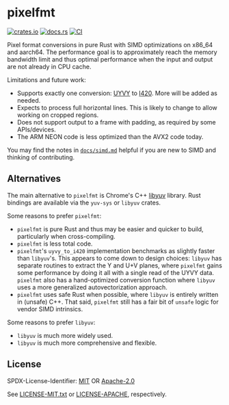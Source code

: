 # pixelfmt

[![crates.io](https://img.shields.io/crates/v/pixelfmt.svg)](https://crates.io/crates/pixelfmt)
[![docs.rs](https://img.shields.io/docsrs/pixelfmt)](https://docs.rs/pixelfmt)
[![CI](https://img.shields.io/github/actions/workflow/status/infiniteathlete/pixelfmt/push.yml?branch=main)](https://github.com/infiniteathlete/pixelfmt/actions/workflows/push.yml)

Pixel format conversions in pure Rust with SIMD optimizations on x86\_64 and
aarch64. The performance goal is to approximately reach the memory bandwidth
limit and thus optimal performance when the input and output are not already
in CPU cache.

Limitations and future work:

*   Supports exactly one conversion:
    [UYVY](https://fourcc.org/pixel-format/yuv-uyvy/) to
    [I420](https://fourcc.org/pixel-format/yuv-i420/).
    More will be added as needed.
*   Expects to process full horizontal lines. This is likely to
    change to allow working on cropped regions.
*   Does not support output to a frame with padding, as required by some
    APIs/devices.
*   The ARM NEON code is less optimized than the AVX2 code today.

You may find the notes in [`docs/simd.md`](docs/simd.md) helpful if you are new
to SIMD and thinking of contributing.

## Alternatives

The main alternative to `pixelfmt` is Chrome's C++
[libyuv](https://chromium.googlesource.com/libyuv/libyuv) library.
Rust bindings are available via the `yuv-sys` or `libyuv` crates.

Some reasons to prefer `pixelfmt`:

*   `pixelfmt` is pure Rust and thus may be easier and quicker to build,
    particularly when cross-compiling.
*   `pixelfmt` is less total code.
*   `pixelfmt`'s `uyvy_to_i420` implementation benchmarks as slightly faster than
    `libyuv`'s. This appears to come down to design choices: `libyuv` has
    separate routines to extract the Y and U+V planes, where `pixelfmt` gains
    some performance by doing it all with a single read of the UYVY data.
    `pixelfmt` also has a hand-optimized conversion function where `libyuv`
    uses a more generalized autovectorization approach.
*   `pixelfmt` uses safe Rust when possible, where `libyuv` is entirely written
    in (unsafe) C++. That said, `pixelfmt` still has a fair bit of `unsafe`
    logic for vendor SIMD intrinsics.
    
Some reasons to prefer `libyuv`:

*   `libyuv` is much more widely used.
*   `libyuv` is much more comprehensive and flexible.

## License

SPDX-License-Identifier: [MIT](https://spdx.org/licenses/MIT.html) OR [Apache-2.0](https://spdx.org/licenses/Apache-2.0.html)

See [LICENSE-MIT.txt](LICENSE-MIT.txt) or [LICENSE-APACHE](LICENSE-APACHE.txt),
respectively.
